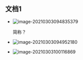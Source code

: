 ## 文档1

+ ![image-20210303094835379](https://cdn.jsdelivr.net/gh/smallzhong/picgo-pic-bed/image-20210303094835379.png)

  简称？

+ ![image-20210303094952180](https://cdn.jsdelivr.net/gh/smallzhong/picgo-pic-bed/image-20210303094952180.png)

+ ![image-20210303100116869](https://cdn.jsdelivr.net/gh/smallzhong/picgo-pic-bed/image-20210303100116869.png)